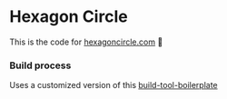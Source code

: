 # Hexagon Circle

This is the code for [hexagoncircle.com](https://hexagoncircle.com) 🙌

### Build process

Uses a customized version of this [build-tool-boilerplate](https://github.com/cferdinandi/build-tool-boilerplate)
